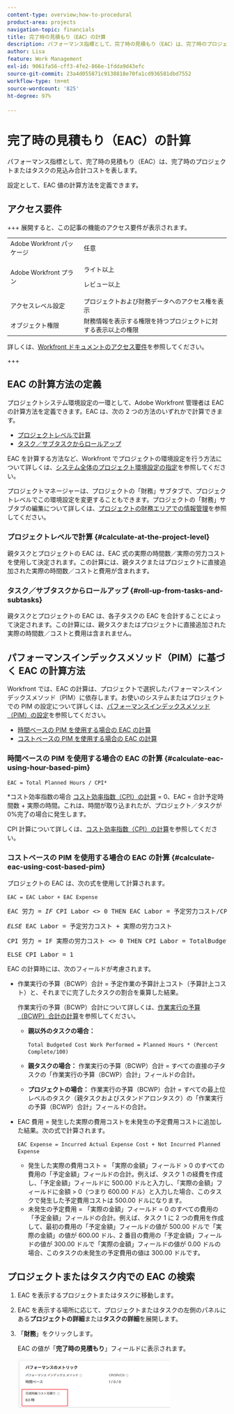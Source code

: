 ```yaml
---
content-type: overview;how-to-procedural
product-area: projects
navigation-topic: financials
title: 完了時の見積もり（EAC）の計算
description: パフォーマンス指標として、完了時の見積もり（EAC）は、完了時のプロジェクトまたはタスクの見込み合計コストを表します。
author: Lisa
feature: Work Management
exl-id: 9061fa56-cff3-4fe2-866e-1fdda9d43efc
source-git-commit: 23a4d055871c9138818e70fa1cd936581dbd7552
workflow-type: tm+mt
source-wordcount: '825'
ht-degree: 97%

---
```


# 完了時の見積もり（EAC）の計算

<!--
<p data-mc-conditions="QuicksilverOrClassic.Draft mode">(NOTE: Linked to the product. Do not change link!) </p>
-->

パフォーマンス指標として、完了時の見積もり（EAC）は、完了時のプロジェクトまたはタスクの見込み合計コストを表します。

設定として、EAC 値の計算方法を定義できます。 

## アクセス要件

+++ 展開すると、この記事の機能のアクセス要件が表示されます。

<table style="table-layout:auto"> 
 <col> 
 <col> 
 <tbody> 
  <tr> 
   <td>Adobe Workfront パッケージ</td> 
   <td>任意</td> 
  </tr> 
  <tr> 
   <td>Adobe Workfront プラン</td> 
   <td>
   <p>ライト以上</p>
   <p>レビュー以上</p></td>  
  </tr> 
  <tr> 
   <td>アクセスレベル設定</td> 
   <td>プロジェクトおよび財務データへのアクセス権を表示</td> 
  </tr> 
  <tr> 
   <td>オブジェクト権限</td> 
   <td>財務情報を表示する権限を持つプロジェクトに対する表示以上の権限</td> 
  </tr> 
 </tbody> 
</table>

詳しくは、[Workfront ドキュメントのアクセス要件](/help/quicksilver/administration-and-setup/add-users/access-levels-and-object-permissions/access-level-requirements-in-documentation.md)を参照してください。

+++

## EAC の計算方法の定義

プロジェクトシステム環境設定の一環として、Adobe Workfront 管理者は EAC の計算方法を定義できます。EAC は、次の 2 つの方法のいずれかで計算できます。

* [プロジェクトレベルで計算](#calculate-at-the-project-level)
* [タスク／サブタスクからロールアップ](#roll-up-from-tasks-and-subtasks)

EAC を計算する方法など、Workfront でプロジェクトの環境設定を行う方法について詳しくは、[システム全体のプロジェクト環境設定の指定](../../../administration-and-setup/set-up-workfront/configure-system-defaults/set-project-preferences.md)を参照してください。

プロジェクトマネージャーは、プロジェクトの「財務」サブタブで、プロジェクトレベルでこの環境設定を変更することもできます。プロジェクトの「財務」サブタブの編集について詳しくは、[プロジェクトの財務エリアでの情報管理](../../../manage-work/projects/project-finances/manage-project-finance-area.md)を参照してください。

### プロジェクトレベルで計算 {#calculate-at-the-project-level}

親タスクとプロジェクトの EAC は、EAC 式の実際の時間数／実際の労力コストを使用して決定されます。この計算には、親タスクまたはプロジェクトに直接追加された実際の時間数／コストと費用が含まれます。

### タスク／サブタスクからロールアップ {#roll-up-from-tasks-and-subtasks}

親タスクとプロジェクトの EAC は、各子タスクの EAC を合計することによって決定されます。この計算には、親タスクまたはプロジェクトに直接追加された実際の時間数／コストと費用は含まれません。

## パフォーマンスインデックスメソッド（PIM）に基づく EAC の計算方法

Workfront では、EAC の計算は、プロジェクトで選択したパフォーマンスインデックスメソッド（PIM）に依存します。お使いのシステムまたはプロジェクトでの PIM の設定について詳しくは、[パフォーマンスインデックスメソッド（PIM）の設定](../../../manage-work/projects/project-finances/set-pim.md)を参照してください。

* [時間ベースの PIM を使用する場合の EAC の計算](#calculate-eac-using-hour-based-pim)
* [コストベースの PIM を使用する場合の EAC の計算](#calculate-eac-using-cost-based-pim)

### 時間ベースの PIM を使用する場合の EAC の計算 {#calculate-eac-using-hour-based-pim}

```
EAC = Total Planned Hours / CPI*
```

&#42;コスト効率指数の場合 [コスト効率指数（CPI）の計算](../../../manage-work/projects/project-finances/calculate-cpi.md) = 0、EAC = 合計予定時間数 + 実際の時間。これは、時間が取り込まれたが、プロジェクト／タスクが 0%完了の場合に発生します。

CPI 計算について詳しくは、[コスト効率指数（CPI）の計算](../../../manage-work/projects/project-finances/calculate-cpi.md)を参照してください。

### コストベースの PIM を使用する場合の EAC の計算 {#calculate-eac-using-cost-based-pim}

プロジェクトの EAC は、次の式を使用して計算されます。

```
EAC = EAC Labor + EAC Expense 
```

<pre>EAC 労力 = <em>IF</em> CPI Labor &lt;&gt; 0 THEN EAC Labor = 予定労力コスト/CPI 労力</pre><pre><em>ELSE</em> EAC Labor = 予定労力コスト + 実際の労力コスト</pre><pre>CPI 労力 = IF 実際の労力コスト &lt;&gt; 0 THEN CPI Labor = TotalBudgetedCostWorkPerformed / 実際の労力コスト</pre><pre>ELSE CPI Labor = 1 </pre>EAC の計算時には、次のフィールドが考慮されます。

* 作業実行の予算（BCWP）合計 = 予定作業の予算計上コスト（予算計上コスト）と、それまでに完了したタスクの割合を乗算した結果。

  作業実行の予算（BCWP）合計について詳しくは、[作業実行の予算（BCWP）合計の計算](../../../manage-work/projects/project-finances/calculate-bcwp.md)を参照してください。

   * **親以外のタスクの場合：**

     ```
     Total Budgeted Cost Work Performed = Planned Hours * (Percent Complete/100)
     ```

   * **親タスクの場合：**
作業実行の予算（BCWP）合計 = すべての直接の子タスクの「作業実行の予算（BCWP）合計」フィールドの合計。

   * **プロジェクトの場合：**
作業実行の予算（BCWP）合計 = すべての最上位レベルのタスク（親タスクおよびスタンドアロンタスク）の「作業実行の予算（BCWP）合計」フィールドの合計。

* EAC 費用 = 発生した実際の費用コストを未発生の予定費用コストに追加した結果。次の式で計算されます。

  ```
  EAC Expense = Incurred Actual Expense Cost + Not Incurred Planned Expense
  ```

   * 発生した実際の費用コスト = 「実際の金額」フィールド > 0 のすべての費用の「予定金額」フィールドの合計。例えば、タスク 1 の経費を作成し、「予定金額」フィールドに 500.00 ドルと入力し、「実際の金額」フィールドに金額 > 0（つまり 600.00 ドル）と入力した場合、このタスクで発生した予定費用コストは 500.00 ドルになります。
   * 未発生の予定費用 = 「実際の金額」フィールド = 0 のすべての費用の「予定金額」フィールドの合計。例えば、タスク 1 に 2 つの費用を作成して、最初の費用の「予定金額」フィールドの値が 500.00 ドルで「実際の金額」の値が 600.00 ドル、2 番目の費用の「予定金額」フィールドの値が 300.00 ドルで「実際の金額」フィールドの値が 0.00 ドルの場合、このタスクの未発生の予定費用の値は 300.00 ドルです。 

## プロジェクトまたはタスク内での EAC の検索

1. EAC を表示するプロジェクトまたはタスクに移動します。
1. EAC を表示する場所に応じて、プロジェクトまたはタスクの左側のパネルにある&#x200B;**プロジェクトの詳細**&#x200B;または&#x200B;**タスクの詳細**&#x200B;を展開します。

1. 「**財務**」をクリックします。

   EAC の値が「**完了時の見積もり**」フィールドに表示されます。

   ![&#x200B; プロジェクトの EAC](assets/eac-highlighted-on-project-350x112.png)

